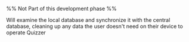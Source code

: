 %% Not Part of this development phase %%

Will examine the local database and synchronize it with the central database, cleaning up any data the user doesn't need on their device to operate Quizzer